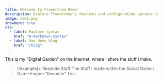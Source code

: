 ```yaml
---
title: Welcome to Flowershow Demo!
description: Explore Flowershow's features and configuration options in this demo site!
image: hero.png
showHero: true
cta:
  - label: Explore syntax
    href: "#-markdown-syntax"
  - label: See demo blog
    href: "/blog"
---
```

This is my "Digital Garden" on the Internet, where i share the stuff i make.

> [!example]+ Resonite Stuff 
> The Stuff i made within the Social Game / Game Engine "Resonite" 
Test
